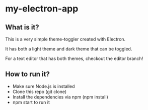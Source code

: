 # my-electron-app
## What is it?
This is a very simple theme-toggler created with Electron. 

It has both a light theme and dark theme that can be toggled. 

For a text editor that has both themes, checkout the editor branch!

## How to run it?
* Make sure Node.js is installed
* Clone this repo (git clone)
* Install the dependencies via npm (npm install)
* npm start to run it
